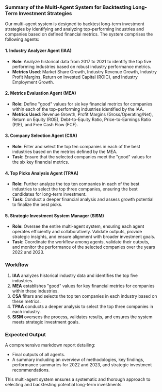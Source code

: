 ### Summary of the Multi-Agent System for Backtesting Long-Term Investment Strategies

Our multi-agent system is designed to backtest long-term investment strategies by identifying and analyzing top-performing industries and companies based on defined financial metrics. The system comprises the following agents:

#### 1. Industry Analyzer Agent (IAA)
- **Role**: Analyze historical data from 2017 to 2021 to identify the top five performing industries based on robust industry performance metrics.
- **Metrics Used**: Market Share Growth, Industry Revenue Growth, Industry Profit Margins, Return on Invested Capital (ROIC), and Industry Employment Growth.

#### 2. Metrics Evaluation Agent (MEA)
- **Role**: Define "good" values for six key financial metrics for companies within each of the top-performing industries identified by the IAA.
- **Metrics Used**: Revenue Growth, Profit Margins (Gross/Operating/Net), Return on Equity (ROE), Debt-to-Equity Ratio, Price-to-Earnings Ratio (P/E), and Free Cash Flow (FCF).

#### 3. Company Selection Agent (CSA)
- **Role**: Filter and select the top ten companies in each of the best industries based on the metrics defined by the MEA.
- **Task**: Ensure that the selected companies meet the "good" values for the six key financial metrics.

#### 4. Top Picks Analysis Agent (TPAA)
- **Role**: Further analyze the top ten companies in each of the best industries to select the top three companies, ensuring the best candidates for long-term investment.
- **Task**: Conduct a deeper financial analysis and assess growth potential to finalize the best picks.

#### 5. Strategic Investment System Manager (SISM)
- **Role**: Oversee the entire multi-agent system, ensuring each agent operates efficiently and collaboratively. Validate outputs, provide strategic insights, and ensure alignment with broader investment goals.
- **Task**: Coordinate the workflow among agents, validate their outputs, and monitor the performance of the selected companies over the years 2022 and 2023.

### Workflow
1. **IAA** analyzes historical industry data and identifies the top five industries.
2. **MEA** establishes "good" values for key financial metrics for companies within these industries.
3. **CSA** filters and selects the top ten companies in each industry based on these metrics.
4. **TPAA** conducts a deeper analysis to select the top three companies in each industry.
5. **SISM** oversees the process, validates results, and ensures the system meets strategic investment goals.

### Expected Output
A comprehensive markdown report detailing:
- Final outputs of all agents.
- A summary including an overview of methodologies, key findings, performance summaries for 2022 and 2023, and strategic investment recommendations.

This multi-agent system ensures a systematic and thorough approach to selecting and backtesting potential long-term investments.